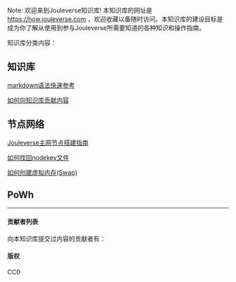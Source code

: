 Note: 欢迎来到Jouleverse知识库! 本知识库的网址是 https://how.jouleverse.com ，欢迎收藏以备随时访问。本知识库的建设目标是成为你了解从使用到参与Jouleverse所需要知道的各种知识和操作指南。

知识库分类内容：

## 知识库

[markdown语法快速参考](contribute/quickstart.md)

[如何向知识库贡献内容](contribute/tutorial.md)

## 节点网络

[Jouleverse主网节点搭建指南](network/mainnet-setup-guide.md)

[如何找回nodekey文件](network/how-to-recover-nodekey.md)

[如何创建虚拟内存(Swap) ](network/how-to-make-swap.md)


## PoWh


---

#### 贡献者列表

向本知识库提交过内容的贡献者有：

#### 版权

CC0
